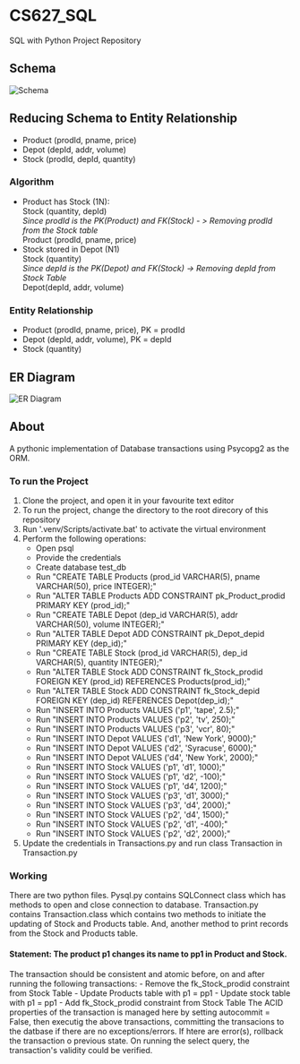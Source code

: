 # CS627_SQL
SQL with Python Project Repository

## Schema
![Schema](https://github.com/ViswanathanAR96/CS627_SQL/blob/maseter_v2/Drawing1.jpg)

## Reducing Schema to Entity Relationship
- Product (prodId, pname, price)
- Depot (depId, addr, volume)
- Stock (prodId, depId, quantity)

### Algorithm
- 	Product has Stock (1N):\
    Stock (quantity, depId)\
    *Since prodId is the PK(Product) and FK(Stock) - > Removing prodId from the Stock table*\
    Product (prodId, pname, price)
- 	Stock stored in Depot (N1)\
    Stock (quantity)\
    *Since depId is the PK(Depot) and FK(Stock) -> Removing depId from Stock Table*\
    Depot(depId, addr, volume)

### Entity Relationship
- Product (prodId, pname, price), PK = prodId
- Depot (depId, addr, volume), PK = depId
- Stock (quantity)

## ER Diagram
![ER Diagram](https://github.com/ViswanathanAR96/CS627_SQL/blob/maseter_v2/ERDiagram.jpg)

## About
A pythonic implementation of Database transactions using Psycopg2 as the ORM.

### To run the Project
1. Clone the project, and open it in your favourite text editor
2. To run the project, change the directory to the root direcory of this repository
3. Run '.venv/Scripts/activate.bat' to activate the virtual environment
4. Perform the following operations:
    - Open psql
    - Provide the credentials
    - Create database test_db
    - Run "CREATE TABLE Products (prod_id VARCHAR(5), pname VARCHAR(50), price INTEGER);"
    - Run "ALTER TABLE Products ADD CONSTRAINT pk_Product_prodid PRIMARY KEY (prod_id);"
    - Run "CREATE TABLE Depot (dep_id VARCHAR(5), addr VARCHAR(50), volume INTEGER);"
    - Run "ALTER TABLE Depot ADD CONSTRAINT pk_Depot_depid PRIMARY KEY (dep_id);"
    - Run "CREATE TABLE Stock (prod_id VARCHAR(5), dep_id VARCHAR(5), quantity INTEGER);"
    - Run "ALTER TABLE Stock ADD CONSTRAINT fk_Stock_prodid FOREIGN KEY (prod_id)  REFERENCES Products(prod_id);"
    - Run "ALTER TABLE Stock ADD CONSTRAINT fk_Stock_depid FOREIGN KEY (dep_id)  REFERENCES Depot(dep_id);"
    - Run "INSERT INTO  Products VALUES ('p1', 'tape', 2.5);"
    - Run "INSERT INTO  Products VALUES ('p2', 'tv', 250);"
    - Run "INSERT INTO  Products VALUES ('p3', 'vcr', 80);"
    - Run "INSERT INTO  Depot VALUES ('d1', 'New York', 9000);"
    - Run "INSERT INTO  Depot VALUES ('d2', 'Syracuse', 6000);"
    - Run "INSERT INTO  Depot VALUES ('d4', 'New York', 2000);"
    - Run "INSERT INTO  Stock VALUES ('p1', 'd1', 1000);"
    - Run "INSERT INTO  Stock VALUES ('p1', 'd2', -100);"
    - Run "INSERT INTO  Stock VALUES ('p1', 'd4', 1200);"
    - Run "INSERT INTO  Stock VALUES ('p3', 'd1', 3000);"
    - Run "INSERT INTO  Stock VALUES ('p3', 'd4', 2000);"
    - Run "INSERT INTO  Stock VALUES ('p2', 'd4', 1500);"
    - Run "INSERT INTO  Stock VALUES ('p2', 'd1', -400);"
    - Run "INSERT INTO  Stock VALUES ('p2', 'd2', 2000);"
5. Update the credentials in Transactions.py and run class Transaction in Transaction.py

### Working
There are two python files. Pysql.py contains SQLConnect class which has methods to open and close connection to database. Transaction.py contains Transaction.class which contains two methods to initiate the updating of Stock and Products table. And, another method to print  records from the Stock and Products table.

#### Statement: The product p1 changes its name to pp1 in Product and Stock.
The transaction should be consistent and atomic before, on and after running the following transactions:
    - Remove the fk_Stock_prodid constraint from Stock Table
    - Update Products table with p1 = pp1
    - Update stock table with p1 = pp1
    - Add fk_Stock_prodid constraint from Stock Table
The ACID properties of the transaction is managed here by setting autocommit = False, then executig the above transactions, committing the transacions to the datbase if there are no exceptions/errors. If htere are error(s), rollback the transaction o previous state.
On running the select query, the transaction's validity could be verified.
    

